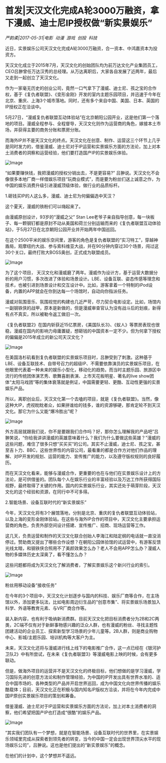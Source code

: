 # 首发|天汉文化完成A轮3000万融资，拿下漫威、迪士尼IP授权做“新实景娱乐”

*严韵柔|2017-05-31|电影 
                                                动漫 
                                                游戏 
                                                创投 
                                                科技*

近日，实景娱乐公司天汉文化完成A轮3000万融资，合一资本、中鸿嘉资本为投资方。

天汉文化成立于2015年7月，天汉文化的创始团队均为前万达文化产业集团员工，CEO吕翀曾任万达汉秀的总经理。从万达离职后，大家各自发展了近两年，最后又走到一起创立了天汉文化。

作为一家毫无历史的创业公司，竟然一口气拿下了漫威、迪士尼、孩之宝的合作权，基于《复仇者联盟》、《变形金刚》开发的室内主题乐园项目，并迅速于今年在北京、重庆、上海3个城市落地。同时，还有多个来自中国、美国、日本、英国的IP授权正在洽谈中。

5月27日，“漫威复仇者联盟互动体验站”在北京朝阳公园开业，这是他们第一个落地的项目。漫威全程参与、全程督导，天汉文化则作为运营商的角色，嫁接本土市场，并获得主要的商务分账和票房分账。

而海外IP并不是天汉文化的终点。天汉文化在创意、制作、运营这三个环节上几乎是同时发力的，借鉴漫威、迪士尼对于IP运营和实景娱乐方面的方法论，加上对本土消费者的洞察和运营经验，他们要打造国产IP的实景娱乐体验。

![Image](http://si1.go2yd.com/get-image/0DzTPZKutAO)

“如果要赚快钱，我把漫威的授权分销出去，不是更容易?” 吕翀说。天汉文化不会像很多本地厂商一样借娱乐项目“玩商业模式”，而是要为粉丝们送上诚意之作，为中国的娱乐消费升级引进漫威顶级体验，做行业的品质标杆。

1.砸钱买IP的人这么多，漫威、迪士尼为何偏偏选中天汉？

这个夏天，漫威的铁粉们可以嗨起来了。

由漫威原创设计，93岁的“漫威之父” Stan Lee老爷子亲自指导创意，每一块板子、每一颗钢钉都是原封不动从美国和荷兰分别运输而来的《复仇者联盟互动体验站》，于5月27日在北京朝阳公园开业并开始两年中国巡回。

在这个2500平米的娱乐空间里，游客的角色是复仇者联盟的“实习特工”，穿越神盾局，观摩纽约大战、参与索科维亚大战，并在90分钟内穿过30个场景，闯过这30个关口，最终打败大BOSS奥创，正式成为联盟成员。

![Image](http://si1.go2yd.com/get-image/0DzTPf95L3g)

为了这个项目， 天汉文化和漫威磨了两年。漫威作为设计方，基于运营大数据分析的用户习惯，多次改进了体验和场景设计。LBE、设备互联、姿态传感等理念和技术，也被引进到场景设计和交互设计中。比如，游客拿着一个特制的iPod设备，内置的APP就会在你到达每一个场馆时，自动向你指派任务。

漫威对氛围音乐、氛围视觉的构建也几近严苛，尽力契合电影设定。比如，场馆内一副钢铁侠的战甲，原本是新做的，但是漫威审查官认为没有战斗后的划痕，新得有点不真实，所以被勒令返工做旧一次。

《复仇者联盟2》在国内斩获近15亿票房，《美国队长3》、《蚁人》等票房表现也很稳，漫威在国内的影响力毋庸置疑，想砸钱的中国资本一定不少。但为何拿下授权的偏偏是2015年成立的新公司天汉文化？

![Image](http://si1.go2yd.com/get-image/0DzTPdTRQKe)

在美国洛杉矶看到复仇者联盟的实景娱乐项目时，吕翀受到了刺激。这种基于LBE、设备互联技术、自带号召力的超级IP、不需要依靠演员的实景娱乐项目，在他眼里代表着一种未来的娱乐小型化，移动化的趋势。而当时主题乐园、旅游区中流行的传统团体演艺秀、歌舞喜剧表演、上市天花板明星、著名的live show团体“太阳马戏团”等的集体衰落就是例证，中国需要更轻、更酷、互动性更强的实景娱乐产品。

所以，离职创业后，天汉文化第一个去嗑的项目，就是《复仇者联盟》。当然，像这种大IP，虎视眈眈者众，如果拼谁给的钱多，谁的资源够硬，那肯定轮不到天汉文化。那它为什么又能“爆冷胜出”呢？

![Image](http://si1.go2yd.com/get-image/0DzTPf4xeGu)

外方高层就跟我们说，你不是要跟我们合作吗？好，那你怎么理解我的产品吧”吕翀笑说，“你给我讲讲漫威的英雄意味着什么？我们为什么要做这些英雄？”漫威的这些问题，难住了很多只想“买买买”的公司。其实不止漫威，迪士尼、孩之宝，甚至吉卜力、BBC，这些世界性的内容公司，最看重的都是合作方对他们作品的理解、对IP开发的规划、运营的能力、宣传推广的能力，以及遵守版权规则的良好履历。

而在天汉文化看来，能够与漫威合作，更重要的也在与他们在实景娱乐设计上的方法论，是可供借鉴的。团队每个人在娱乐行业的丰富经验以及万达工作所获得国际视野，最终取得了关键的作用。国内的实景娱乐行业，其实还处于萌芽阶段，天汉文化的这个经验和资源，在同行中不可多得。

2.智能场景、设备互联时代的“新实景娱乐”

今年，天汉文化将有3个展馆落地，分别是北京、重庆的复仇者联盟互动体验站，以及上海的变形金刚体验站。在这些与海外IP合作的项目中，天汉文化主要承担运营商的角色，负责外部空间设计搭建、宣传推广、招商、现场运营等工作。

这几天，负责运营和制作的天汉文化联合创始人李海江和陆定纲的电话就一直没消停过。赞助商又提出了哪些合作设想？在朝阳公园体验馆的试运营中，有游客反馈光线太暗，和钢铁侠合照用不了美颜效果怎么办？老人不会用APP怎么办？漫威人物的多媒体历史太深奥了，看不懂怎么办？

这些问题都将成为天汉文化了解消费者，了解实景娱乐这个新兴行业的索引。

![Image](http://si1.go2yd.com/get-image/0DzTPafcyHI)

粉丝用移动设备“接收任务”

在今年的3个项目中，天汉文化计划逐步与国内的科技、娱乐厂商等合作，在主场馆以外，添加更多玩法，比如电影周边衍生品的“创意市集”、将实景娱乐场景加入科学、外语等教育元素、与VR厂商合作等。

装入新内容，也有利于吸纳新消费群。目前天汉文化把目标消费者分为2B和2C两类，2C端不仅有对于新鲜事物感兴趣的泛众人群，也有漫威的粉丝、寻找主题性团建活动的企业员工、探索新型学习场景的少年儿童等。2B人群，则是商业购物中心、影城/主题乐园、培训机构等大客户为主。

未来，天汉文化还将与漫威进行线上线下的电影推广合作，这一点已经在《银河护卫队2》中有所尝试，在未来《复仇者联盟3》等漫威电影上映的时候，会有更多联动。

但是，做海外项目的运营并不是天汉文化的终极目标，他们想做的是学习漫威，学习国际先进的创意方法论和制作管理经验，为中国的IP开发出具有世界水准的、适合中国市场的、各种类型的产品并开启世界巡回，成为中国文化向世界传播的娱乐酷载体；目前，天汉文化正在积极与国内知名IP版权方洽谈，并将在今年内完成中国IP原创实景娱乐项目的策划和筹备。

借鉴漫威、迪士尼对于IP运营和实景娱乐方面的方法论，加上对本土消费者的洞察，他们希望把国产IP也打造成“很酷”的娱乐产品。

![Image](http://si1.go2yd.com/get-image/0DzTPZJXRz6)

“其实我们团队有一个梦想，就是在智能场景、设备互联时代的世界里，在实景娱乐领域里完成从探索者到领先者的转变，当今的中国一定会出现世界顶尖水平的现场娱乐公司”，吕翀说。这也是他们提出的“新实景娱乐”的概念。

在他们的计划中，这个梦想并不遥远。

